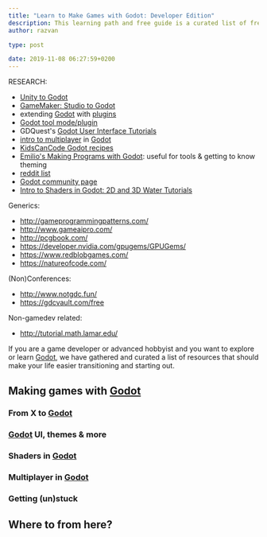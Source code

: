 ```yaml
---
title: "Learn to Make Games with Godot: Developer Edition"
description: This learning path and free guide is a curated list of free resources to transition to and advance with the Free and Open Source engine Godot
author: razvan

type: post

date: 2019-11-08 06:27:59+0200
---
```


RESEARCH:

- [Unity to Godot](http://docs.godotengine.org/en/3.1/getting_started/editor/unity_to_godot.html)
- [GameMaker: Studio to Godot](https://www.youtube.com/playlist?list=PLQsiR7DILTcxma-doUnpoALIX001NvcP_)
- extending [Godot] with [plugins](https://docs.godotengine.org/en/3.1/tutorials/plugins/editor/index.html)
- [Godot tool mode/plugin](https://youtu.be/ZWO2WiH9p9s)
- GDQuest's [Godot User Interface Tutorials](https://www.youtube.com/playlist?list=PLhqJJNjsQ7KGXNbfsUHJbb5-s2Tujtjt4)
- [intro to multiplayer](https://www.youtube.com/playlist?list=PLhqJJNjsQ7KHohKIdqyTHRr96zYreZMC7) in [Godot]
- [KidsCanCode Godot recipes](http://kidscancode.org/godot_recipes/)
- [Emilio's Making Programs with Godot](https://www.youtube.com/playlist?list=PLQsiR7DILTczMLsN8qmMym7pYfJXynzK0): useful for tools & getting to know theming
- [reddit list](https://www.reddit.com/r/godot/comments/an0iq5/godot_tutorials_list_of_video_and_written/)
- [Godot community page](https://godotengine.org/community)
- [Intro to Shaders in Godot: 2D and 3D Water Tutorials](https://www.youtube.com/playlist?list=PLhqJJNjsQ7KHqNMYmTwtsYTeTrqrRP_fP)

Generics:

- http://gameprogrammingpatterns.com/
- http://www.gameaipro.com/
- http://pcgbook.com/
- https://developer.nvidia.com/gpugems/GPUGems/
- https://www.redblobgames.com/
- https://natureofcode.com/

(Non)Conferences:
- http://www.notgdc.fun/
- https://gdcvault.com/free

Non-gamedev related:
- http://tutorial.math.lamar.edu/

<!-- TEXT: -->

If you are a game developer or advanced hobbyist and you want to explore or learn [Godot], we have gathered and curated a list of resources that should make your life easier transitioning and starting out.

## Making games with [Godot]

### From X to [Godot]

### [Godot] UI, themes & more

### Shaders in [Godot]

### Multiplayer in [Godot]

### Getting (un)stuck

## Where to from here?


[Godot]: https://godotengine.org
